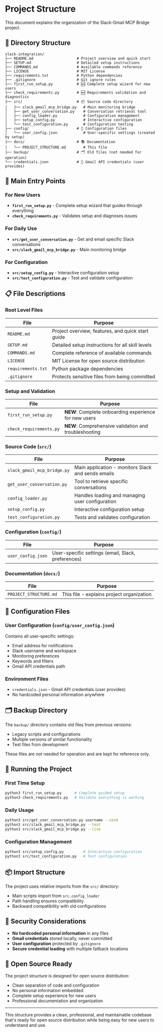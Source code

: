 # Project Structure

This document explains the organization of the Slack-Gmail MCP Bridge project.

## 📁 Directory Structure

```
slack-integration/
├── README.md                    # Project overview and quick start
├── SETUP.md                     # Detailed setup instructions
├── COMMANDS.md                  # Available commands reference
├── LICENSE                      # MIT License
├── requirements.txt             # Python dependencies
├── .gitignore                   # Git ignore rules
├── first_run_setup.py           # 🆕 Complete setup wizard for new users
├── check_requirements.py        # 🆕 Requirements validation and diagnostics
├── src/                         # 📦 Source code directory
│   ├── slack_gmail_mcp_bridge.py   # Main monitoring bridge
│   ├── get_user_conversation.py    # Conversation retrieval tool
│   ├── config_loader.py            # Configuration management
│   ├── setup_config.py             # Interactive configuration
│   └── test_configuration.py       # Configuration testing
├── config/                      # 🔧 Configuration files
│   └── user_config.json            # User-specific settings (created by setup)
├── docs/                        # 📚 Documentation
│   └── PROJECT_STRUCTURE.md        # This file
├── backup/                      # 🗂️ Old files (not needed for operation)
└── credentials.json             # 🔑 Gmail API credentials (user provides)
```

## 🚀 Main Entry Points

### For New Users
- **`first_run_setup.py`** - Complete setup wizard that guides through everything
- **`check_requirements.py`** - Validates setup and diagnoses issues

### For Daily Use
- **`src/get_user_conversation.py`** - Get and email specific Slack conversations
- **`src/slack_gmail_mcp_bridge.py`** - Main monitoring bridge

### For Configuration
- **`src/setup_config.py`** - Interactive configuration setup
- **`src/test_configuration.py`** - Test and validate configuration

## 📋 File Descriptions

### Root Level Files

| File | Purpose |
|------|---------|
| `README.md` | Project overview, features, and quick start guide |
| `SETUP.md` | Detailed setup instructions for all skill levels |
| `COMMANDS.md` | Complete reference of available commands |
| `LICENSE` | MIT License for open source distribution |
| `requirements.txt` | Python package dependencies |
| `.gitignore` | Protects sensitive files from being committed |

### Setup and Validation

| File | Purpose |
|------|---------|
| `first_run_setup.py` | **NEW**: Complete onboarding experience for new users |
| `check_requirements.py` | **NEW**: Comprehensive validation and troubleshooting |

### Source Code (`src/`)

| File | Purpose |
|------|---------|
| `slack_gmail_mcp_bridge.py` | Main application - monitors Slack and sends emails |
| `get_user_conversation.py` | Tool to retrieve specific conversations |
| `config_loader.py` | Handles loading and managing user configuration |
| `setup_config.py` | Interactive configuration setup |
| `test_configuration.py` | Tests and validates configuration |

### Configuration (`config/`)

| File | Purpose |
|------|---------|
| `user_config.json` | User-specific settings (email, Slack, preferences) |

### Documentation (`docs/`)

| File | Purpose |
|------|---------|
| `PROJECT_STRUCTURE.md` | This file - explains project organization |

## 🔧 Configuration Files

### User Configuration (`config/user_config.json`)
Contains all user-specific settings:
- Email address for notifications
- Slack username and workspace
- Monitoring preferences
- Keywords and filters
- Gmail API credentials path

### Environment Files
- `credentials.json` - Gmail API credentials (user provides)
- No hardcoded personal information anywhere

## 🗂️ Backup Directory

The `backup/` directory contains old files from previous versions:
- Legacy scripts and configurations
- Multiple versions of similar functionality
- Test files from development

These files are not needed for operation and are kept for reference only.

## 🚀 Running the Project

### First Time Setup
```bash
python3 first_run_setup.py      # Complete guided setup
python3 check_requirements.py   # Validate everything is working
```

### Daily Usage
```bash
python3 src/get_user_conversation.py username --send
python3 src/slack_gmail_mcp_bridge.py --test
python3 src/slack_gmail_mcp_bridge.py --live
```

### Configuration Management
```bash
python3 src/setup_config.py         # Interactive configuration
python3 src/test_configuration.py   # Test configuration
```

## 📦 Import Structure

The project uses relative imports from the `src/` directory:
- Main scripts import from `src.config_loader`
- Path handling ensures compatibility
- Backward compatibility with old configurations

## 🔐 Security Considerations

- **No hardcoded personal information** in any files
- **Gmail credentials** stored locally, never committed
- **User configuration** protected by `.gitignore`
- **Secure credential loading** with multiple fallback locations

## 🎯 Open Source Ready

The project structure is designed for open source distribution:
- Clean separation of code and configuration
- No personal information embedded
- Complete setup experience for new users
- Professional documentation and organization

---

This structure provides a clean, professional, and maintainable codebase that's ready for open source distribution while being easy for new users to understand and use.
